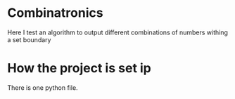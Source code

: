# Combinatronics

Here I test an algorithm to output different combinations of numbers withing a set boundary

# How the project is set ip

There is one python file.
